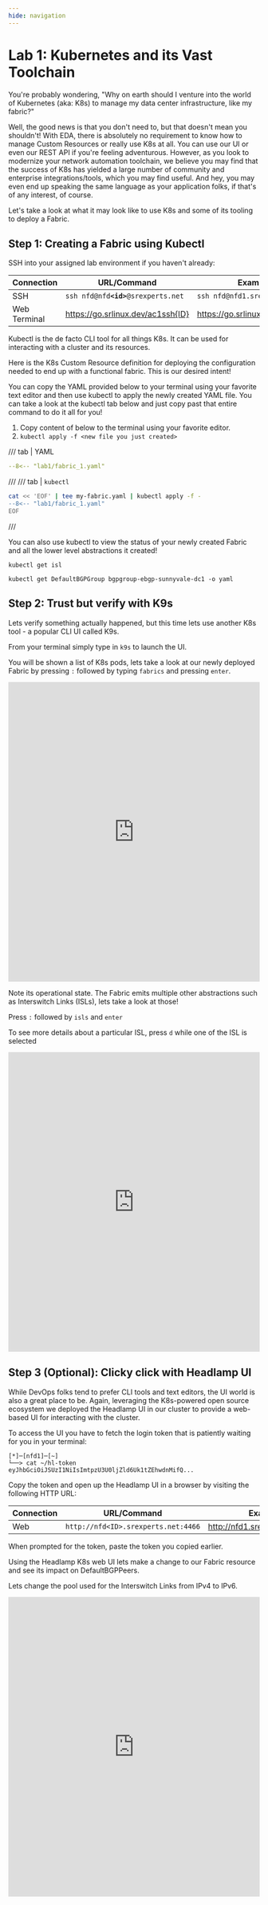 ```yaml
---
hide: navigation
---
```


# Lab 1: Kubernetes and its Vast Toolchain

You're probably wondering, "Why on earth should I venture into the world of Kubernetes (aka: K8s) to manage my data center infrastructure, like my fabric?"

Well, the good news is that you don't need to, but that doesn't mean you shouldn't! With EDA, there is absolutely no requirement to know how to manage Custom Resources or really use K8s at all. You can use our UI or even our REST API if you're feeling adventurous. However, as you look to modernize your network automation toolchain, we believe you may find that the success of K8s has yielded a large number of community and enterprise integrations/tools, which you may find useful. And hey, you may even end up speaking the same language as your application folks, if that's of any interest, of course.

Let's take a look at what it may look like to use K8s and some of its tooling to deploy a Fabric.

## Step 1: Creating a Fabric using Kubectl

SSH into your assigned lab environment if you haven't already:

| Connection   | URL/Command                             | Example                          | Password        |
| ------------ | --------------------------------------- | -------------------------------- | --------------- |
| SSH          | `ssh nfd@nfd`**`<id>`**`@srexperts.net` | `ssh nfd@nfd1.srexperts.net`     | `nfd+eda@nokia` |
| Web Terminal | <https://go.srlinux.dev/ac1ssh{ID}>     | <https://go.srlinux.dev/ac1ssh1> |

Kubectl is the de facto CLI tool for all things K8s. It can be used for interacting with a cluster and its resources.

Here is the K8s Custom Resource definition for deploying the configuration needed to end up with a functional fabric. This is our desired intent!

You can copy the YAML provided below to your terminal using your favorite text editor and then use kubectl to apply the newly created YAML file. You can take a look at the kubectl tab below and just copy past that entire command to do it all for you!

1. Copy content of below to the terminal using your favorite editor.
2. `kubectl apply -f <new file you just created>`

/// tab | YAML

```yaml
--8<-- "lab1/fabric_1.yaml"
```

///
/// tab | `kubectl`

```bash
cat << 'EOF' | tee my-fabric.yaml | kubectl apply -f -
--8<-- "lab1/fabric_1.yaml"
EOF
```

///

You can also use kubectl to view the status of your newly created Fabric and all the lower level abstractions it created!

```
kubectl get isl
```

```
kubectl get DefaultBGPGroup bgpgroup-ebgp-sunnyvale-dc1 -o yaml
```

## Step 2: Trust but verify with K9s

Lets verify something actually happened, but this time lets use another K8s tool - a popular CLI UI called K9s.

From your terminal simply type in `k9s` to launch the UI.

You will be shown a list of K8s pods, lets take a look at our newly deployed Fabric by pressing `:` followed by typing `fabrics` and pressing `enter`.

<iframe width="100%" height="600px" src="https://www.youtube.com/embed/Zm3el3psFrw" title="k9s fabric" frameborder="0" allow="accelerometer; autoplay; clipboard-write; encrypted-media; gyroscope; picture-in-picture; web-share" referrerpolicy="strict-origin-when-cross-origin" allowfullscreen></iframe>

Note its operational state.  The Fabric emits multiple other abstractions such as Interswitch Links (ISLs), lets take a look at those!

Press `:` followed by `isls` and `enter`

To see more details about a particular ISL, press `d` while one of the ISL is selected

<iframe width="100%" height="600px" src="https://www.youtube.com/embed/KpuCeAQ6aMk" title="k9s isl" frameborder="0" allow="accelerometer; autoplay; clipboard-write; encrypted-media; gyroscope; picture-in-picture; web-share" referrerpolicy="strict-origin-when-cross-origin" allowfullscreen></iframe>

## Step 3 (Optional): Clicky click with Headlamp UI

While DevOps folks tend to prefer CLI tools and text editors, the UI world is also a great place to be. Again, leveraging the K8s-powered open source ecosystem we deployed the Headlamp UI in our cluster to provide a web-based UI for interacting with the cluster.

To access the UI you have to fetch the login token that is patiently waiting for you in your terminal:

```
[*]─[nfd1]─[~]
└──> cat ~/hl-token
eyJhbGciOiJSUzI1NiIsImtpzU3U0ljZld6Uk1tZEhwdnMifQ...
```

Copy the token and open up the Headlamp UI in a browser by visiting the following HTTP URL:

| Connection | URL/Command                         | Example                          |
| ---------- | ----------------------------------- | -------------------------------- |
| Web        | `http://nfd<ID>.srexperts.net:4466` | <http://nfd1.srexperts.net:4466> |

When prompted for the token, paste the token you copied earlier.

Using the Headlamp K8s web UI lets make a change to our Fabric resource and see its impact on DefaultBGPPeers.

Lets change the pool used for the Interswitch Links from IPv4 to IPv6.

<iframe width="100%" height="600px" src="https://www.youtube.com/embed/zEKzGZa9CK4" title="head" frameborder="0" allow="accelerometer; autoplay; clipboard-write; encrypted-media; gyroscope; picture-in-picture; web-share" referrerpolicy="strict-origin-when-cross-origin" allowfullscreen></iframe>
